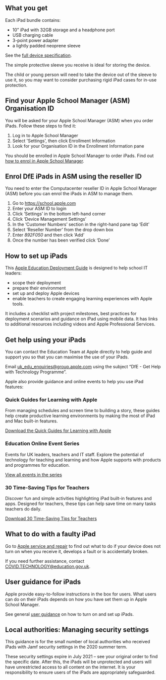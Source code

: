 ## What you get

Each iPad bundle contains:

* 10” iPad with 32GB storage and a headphone port
* USB charging cable
* 3-point power adapter
* a lightly padded neoprene sleeve

See the [full device specification](/devices/device-specification). 
 
The simple protective sleeve you receive is ideal for storing the device.

The child or young person will need to take the device out of the sleeve to use it, so you may want to consider purchasing rigid iPad cases for in-use protection.


## Find your Apple School Manager (ASM) Organisation ID 

You will be asked for your Apple School Manager (ASM) when you order iPads. Follow these steps to find it:

1. Log in to Apple School Manager
2. Select 'Settings', then click Enrollment Information
3. Look for your Organisation ID in the Enrollment Information pane

You should be enrolled in Apple School Manager to order iPads. Find out [how to enrol in Apple School Manager](https://support.apple.com/en-gb/guide/apple-school-manager/apd402206497/web).


## Enrol DfE iPads in ASM using the reseller ID

You need to enter the Computacenter reseller ID in Apple School Manager (ASM) before you can enrol the iPads in ASM to manage them.

1. Go to https://school.apple.com
2. Enter your ASM ID to login
3. Click ‘Settings’ in the bottom left-hand corner
4. Click ‘Device Management Settings’
5. In the ‘Customer Numbers’ section in the right-hand pane tap ‘Edit’
6. Select ‘Reseller Number’ from the drop down box
7. Enter *892F050* and then click ‘Add’
8. Once the number has been verified click ‘Done’


## How to set up iPads

This [Apple Education Deployment Guide](https://support.apple.com/en-gb/guide/deployment-education/welcome/web) is designed to help school IT leaders:

* scope their deployment
* prepare their environment
* set up and deploy Apple devices
* enable teachers to create engaging learning experiences with Apple tools. 

It includes a checklist with project milestones, best practices for deployment scenarios and guidance on iPad using mobile data. It has links to additional resources including videos and Apple Professional Services.


## Get help using your iPads

You can contact the Education Team at Apple directly to help guide and support you so that you can maximise the use of your iPads.

Email [uk\_edu\_enquiries@group.apple.com](mailto:uk_edu_enquiries@group.apple.com) using the subject “DfE - Get Help with Technology Programme”.

Apple also provide guidance and online events to help you use iPad features:

### Quick Guides for Learning with Apple 
From managing schedules and screen time to building a story, these guides help create productive learning environments by making the most of iPad and Mac built-in features.

[Download the Quick Guides for Learning with Apple](https://education-static.apple.com/learning-with-apple/apple-quick-guides.pdf)

### Education Online Event Series 
Events for UK leaders, teachers and IT staff.  Explore the potential of technology for teaching and learning and how Apple supports with products and programmes for education.

[View all events in the series](https://events.apple.com/content/events/emeia/gb/en/default.html?token=7ZjTgsSqK5CjU9XqowzkH2rQJd12N7I94OWog7qfI1O4kJjfxRCtZLPSfb_QRfID8Pvjeyy_HgFJBlBfMlFHrKWaG6hsWMRImRg8RqQQoYQ&a=1&l=e)
 
### 30 Time-Saving Tips for Teachers 
Discover fun and simple activities highlighting iPad built-in features and apps.  Designed for teachers, these tips can help save time on many tasks teachers do daily.

[Download 30 Time-Saving Tips for Teachers](https://education-static.apple.com/geo/uk/education/2020/tips-for-teachers/ipad-teacher-activities.pdf)


## What to do with a faulty iPad

Go to [Apple service and repair](https://support.apple.com/en-gb/ipad/repair/service) to find out what to do if your device does not turn on when you receive it, develops a fault or is accidentally broken.

If you need further assistance, contact [COVID.TECHNOLOGY@education.gov.uk](mailto:COVID.technology@education.gov.uk).


## User guidance for iPads

Apple provide easy-to-follow instructions in the box for users. What users can do on their iPads depends on how you have set them up in Apple School Manager. 

See general [user guidance](https://support.apple.com/guide/ipad/turn-on-and-set-up-ipad995bb83d/ipados) on how to turn on and set up iPads.


## Local authorities: Managing security settings

This guidance is for the small number of local authorities who received iPads with Jamf security settings in the 2020 summer term.

These security settings expire in July 2021 – see your original order to find the specific date. After this, the iPads will be unprotected and users will have unrestricted access to all content on the internet. It is your responsibility to ensure users of the iPads are appropriately safeguarded.
